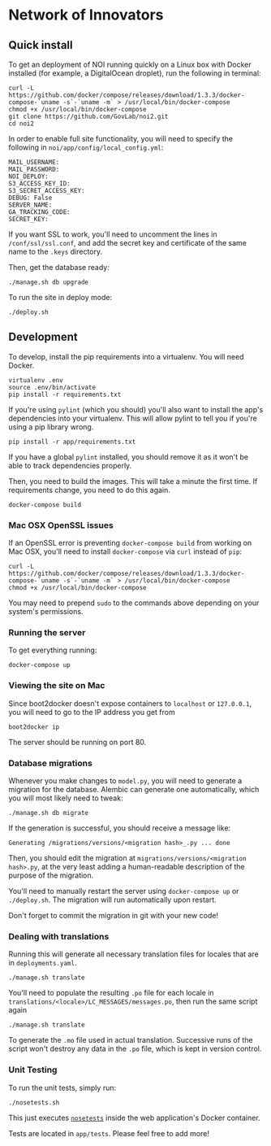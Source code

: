 # Network of Innovators

## Quick install

To get an deployment of NOI running quickly on a Linux box with Docker
installed (for example, a DigitalOcean droplet), run the following in terminal:

    curl -L https://github.com/docker/compose/releases/download/1.3.3/docker-compose-`uname -s`-`uname -m` > /usr/local/bin/docker-compose
    chmod +x /usr/local/bin/docker-compose
    git clone https://github.com/GovLab/noi2.git
    cd noi2

In order to enable full site functionality, you will need to specify the
following in `noi/app/config/local_config.yml`:

    MAIL_USERNAME:
    MAIL_PASSWORD:
    NOI_DEPLOY:
    S3_ACCESS_KEY_ID:
    S3_SECRET_ACCESS_KEY:
    DEBUG: False
    SERVER_NAME:
    GA_TRACKING_CODE:
    SECRET_KEY:

If you want SSL to work, you'll need to uncomment the lines in
`/conf/ssl/ssl.conf`, and add the secret key and certificate of the same name
to the `.keys` directory.

Then, get the database ready:

    ./manage.sh db upgrade

To run the site in deploy mode:

    ./deploy.sh

## Development

To develop, install the pip requirements into a virtualenv.  You will need Docker.

    virtualenv .env
    source .env/bin/activate
    pip install -r requirements.txt

If you're using `pylint` (which you should) you'll also want to install the
app's dependencies into your virtualenv.  This will allow pylint to tell you if
you're using a pip library wrong.

    pip install -r app/requirements.txt

If you have a global `pylint` installed, you should remove it as it won't be
able to track dependencies properly.

Then, you need to build the images.  This will take a minute the first time.
If requirements change, you need to do this again.

    docker-compose build

### Mac OSX OpenSSL issues

If an OpenSSL error is preventing `docker-compose build` from working on Mac
OSX, you'll need to install `docker-compose` via `curl` instead of `pip`:

    curl -L https://github.com/docker/compose/releases/download/1.3.3/docker-compose-`uname -s`-`uname -m` > /usr/local/bin/docker-compose
    chmod +x /usr/local/bin/docker-compose

You may need to prepend `sudo` to the commands above depending on your system's
permissions.

### Running the server

To get everything running:

    docker-compose up

### Viewing the site on Mac

Since boot2docker doesn't expose containers to `localhost` or `127.0.0.1`, you
will need to go to the IP address you get from

    boot2docker ip

The server should be running on port 80.

### Database migrations

Whenever you make changes to `model.py`, you will need to generate a migration
for the database.  Alembic can generate one automatically, which you will most
likely need to tweak:

    ./manage.sh db migrate

If the generation is successful, you should receive a message like:

    Generating /migrations/versions/<migration hash>_.py ... done

Then, you should edit the migration at `migrations/versions/<migration
hash>.py`, at the very least adding a human-readable description of the purpose
of the migration.

You'll need to manually restart the server using `docker-compose up` or
`./deploy.sh`.  The migration will run automatically upon restart.

Don't forget to commit the migration in git with your new code!

### Dealing with translations

Running this will generate all necessary translation files for locales that are
in `deployments.yaml`.

    ./manage.sh translate

You'll need to populate the resulting `.po` file for each locale in
`translations/<locale>/LC_MESSAGES/messages.po`, then run the same script again

    ./manage.sh translate

To generate the `.mo` file used in actual translation.  Successive runs of the
script won't destroy any data in the `.po` file, which is kept in version
control.

### Unit Testing

To run the unit tests, simply run:

    ./nosetests.sh

This just executes [`nosetests`][] inside the web application's Docker
container.

Tests are located in `app/tests`. Please feel free to add more!

  [`nosetests`]: https://nose.readthedocs.org/en/latest/usage.html
